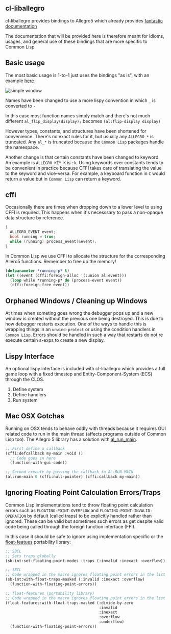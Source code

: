 ## cl-liballegro
cl-liballegro provides bindings to Allegro5 which already provides [fantastic documentation](https://liballeg.org/a5docs/trunk/)

The documentation that will be provided here is therefore meant for idioms, usages, and general use of these bindings that are more specific to Common Lisp

## Basic usage
The most basic usage is 1-to-1 just uses the bindings "as is", with an example [here](https://github.com/resttime/cl-liballegro/blob/master/examples/simple-window.lisp)

![simple window](https://user-images.githubusercontent.com/2598904/96662425-f3c4cf00-1313-11eb-9e59-807e27697c20.png)

Names have been changed to use a more lispy convention in which `_` is converted to `-`

In this case most function names simply match and there's not much different `al_flip_display(display);` becomes `(al:flip-display display)`

However types, constants, and structures have been shortened for convenience.
There's no exact rules for it, but usually any `ALLEGRO_*` is truncated.
Any `al_*` is truncated because the `Common Lisp` packages handle the namespace.

Another change is that certain constants have been changed to keyword. An example is `ALLEGRO_KEY_K` is `:k`.
Using keywords over constants tends to be convenient in practice because CFFI takes care of translating the value to the keyword and vice-versa.
For example, a keyboard function in `C` would return a value but in `Common Lisp` can return a keyword.

## cffi
Occasionally there are times when dropping down to a lower level to using CFFI is required. This happens when it's necesssary to pass a non-opaque data structure by reference.

```c
{
  ALLEGRO_EVENT event;
  bool running = true;
  while (running) process_event(&event);
}
```

In Common Lisp we use CFFI to allocate the structure for the corresponding Allero5 functions. Remember to free up the memory!
```lisp
(defparameter *running-p* t)
(let ((event (cffi:foreign-alloc '(:union al:event)))
  (loop while *running-p* do (process-event event))
  (cffi:foreign-free event))
```
## Orphaned Windows / Cleaning up Windows
At times when someting goes wrong the debugger pops up and a new window is created without the previous one being destroyed.
This is due to how debugger restarts execution.
One of the ways to handle this is wrapping things in an `unwind-protect` or using the condition handlers in `Common Lisp`.
Errors should be handled in such a way that restarts do not re execute certain s-exps to create a new display.

## Lispy Interface
An optional lispy interface is included with cl-liballegro which provides a full game loop with a fixed timestep and Entity-Component-System (ECS) through the CLOS.

1. Define system
2. Define handlers
3. Run system

## Mac OSX Gotchas
Running on OSX tends to behave oddly with threads because it requires GUI related code to run in the main thread (affects programs outside of Common Lisp too).  The Allegro 5 library has a solution with [al_run_main](https://liballeg.org/a5docs/trunk/misc.html#al_run_main).

```lisp
;; First define a callback
(cffi:defcallback my-main :void ()
  ;; Code goes in here
  (function-with-gui-code))

;; Second execute by passing the callback to AL:RUN-MAIN
(al:run-main 0 (cffi:null-pointer) (cffi:callback my-main))
```

## Ignoring Floating Point Calculation Errors/Traps
Common Lisp implementations tend to throw floating point calculation errors such as `FLOATING-POINT-OVERFLOW` and `FLOATING-POINT-INVALID-OPERATION` by default (called traps) to be explicitly handled rather than ignored.  These can be valid but sometimes such errors as get despite valid code being called through the foreign function interface (FFI).

In this case it should be safe to ignore using implementation specific or the [float-featues](https://github.com/Shinmera/float-features/) portability library:

```lisp
;; SBCL
;; Sets traps globally
(sb-int:set-floating-point-modes :traps (:invalid :inexact :overflow))

;; SBCL
;; Code wrapped in the macro ignores floating point errors in the list
(sb-int:with-float-traps-masked (:invalid :inexact :overflow)
  (function-with-floating-point-errors))

;; float-features (portability library)
;; Code wrapped in the macro ignores floating point errors in the list
(float-features:with-float-traps-masked (:divide-by-zero
                                         :invalid
                                         :inexact
                                         :overflow
                                         :underflow)
  (function-with-floating-point-errors))
```
